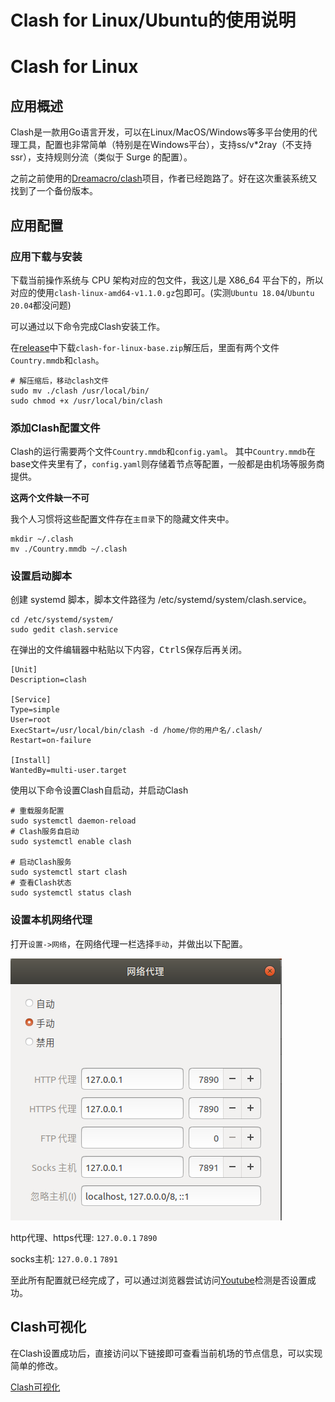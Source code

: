 # Clash for Linux/Ubuntu的使用说明

<!--more-->


# Clash for Linux

## 应用概述
Clash是一款用Go语言开发，可以在Linux/MacOS/Windows等多平台使用的代理工具，配置也非常简单（特别是在Windows平台），支持ss/v*2ray（不支持ssr），支持规则分流（类似于 Surge 的配置）。

之前之前使用的[Dreamacro/clash](https://github.com/Dreamacro/clash/releases)项目，作者已经跑路了。好在这次重装系统又找到了一个备份版本。

## 应用配置

### 应用下载与安装

下载当前操作系统与 CPU 架构对应的包文件，我这儿是 X86_64 平台下的，所以对应的使用`clash-linux-amd64-v1.1.0.gz`包即可。(实测`Ubuntu 18.04`/`Ubuntu 20.04`都没问题)

可以通过以下命令完成Clash安装工作。

在[release](https://github.com/afeng616/Build-Cozy-Ubuntu-Environment/releases)中下载`clash-for-linux-base.zip`解压后，里面有两个文件`Country.mmdb`和`clash`。

```shell
# 解压缩后，移动clash文件
sudo mv ./clash /usr/local/bin/
sudo chmod +x /usr/local/bin/clash
```

### 添加Clash配置文件

Clash的运行需要两个文件`Country.mmdb`和`config.yaml`。
其中`Country.mmdb`在base文件夹里有了，`config.yaml`则存储着节点等配置，一般都是由机场等服务商提供。

**这两个文件缺一不可**

我个人习惯将这些配置文件存在`主目录`下的隐藏文件夹中。
```shell
mkdir ~/.clash
mv ./Country.mmdb ~/.clash
```

### 设置启动脚本
创建 systemd 脚本，脚本文件路径为 /etc/systemd/system/clash.service。
```shell
cd /etc/systemd/system/
sudo gedit clash.service
```

在弹出的文件编辑器中粘贴以下内容，<kbd>Ctrl</kbd><kbd>S</kbd>保存后再关闭。

```service
[Unit]
Description=clash

[Service]
Type=simple
User=root
ExecStart=/usr/local/bin/clash -d /home/你的用户名/.clash/
Restart=on-failure

[Install]
WantedBy=multi-user.target
```

使用以下命令设置Clash自启动，并启动Clash

```shell
# 重载服务配置
sudo systemctl daemon-reload
# Clash服务自启动
sudo systemctl enable clash

# 启动Clash服务
sudo systemctl start clash
# 查看Clash状态
sudo systemctl status clash
```

### 设置本机网络代理
打开`设置->网络`，在网络代理一栏选择`手动`，并做出以下配置。

![网络代理设置](/images/blog/20240320-ubuntu-network-proxy.png)

http代理、https代理: `127.0.0.1` `7890`

socks主机: `127.0.0.1` `7891`

至此所有配置就已经完成了，可以通过浏览器尝试访问[Youtube](https://www.youtube.com)检测是否设置成功。


## Clash可视化
在Clash设置成功后，直接访问以下链接即可查看当前机场的节点信息，可以实现简单的修改。

[Clash可视化](http://clash.razord.top/#/proxies)





